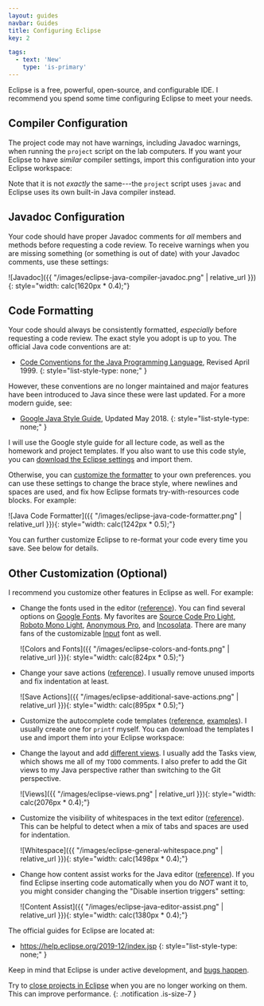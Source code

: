 ```yaml
---
layout: guides
navbar: Guides
title: Configuring Eclipse
key: 2

tags:
  - text: 'New'
    type: 'is-primary'
---
```


<style>
img {
  max-width: 100%;
  height: auto;

  background-color: whitesmoke;
  border-radius: 4px;
  padding: 0.25ex;
}
</style>

Eclipse is a free, powerful, open-source, and configurable IDE. I recommend you spend some time configuring Eclipse to meet your needs.

## Compiler Configuration

The project code may not have warnings, including Javadoc warnings, when running the `project` script on the lab computers. If you want your Eclipse to have *similar* compiler settings, import this configuration into your Eclipse workspace:

<script src="https://gist.github.com/sjengle/c7d572a4d0eaf0be618f95d761d49a08.js"></script>

Note that it is not *exactly* the same---the `project` script uses `javac` and Eclipse uses its own built-in Java compiler instead.

## Javadoc Configuration

Your code should have proper Javadoc comments for *all* members and methods before requesting a code review. To receive warnings when you are missing something (or something is out of date) with your Javadoc comments, use these settings:

![Javadoc]({{ "/images/eclipse-java-compiler-javadoc.png" | relative_url }}){: style="width: calc(1620px * 0.4);"}

## Code Formatting

Your code should always be consistently formatted, *especially* before requesting a code review. The exact style you adopt is up to you. The official Java code conventions are at:

  - [Code Conventions for the Java Programming Language](https://www.oracle.com/technetwork/java/codeconvtoc-136057.html), Revised April 1999.
  {: style="list-style-type: none;" }

However, these conventions are no longer maintained and major features have been introduced to Java since these were last updated. For a more modern guide, see:

  - [Google Java Style Guide](https://google.github.io/styleguide/javaguide.html), Updated May 2018.
  {: style="list-style-type: none;" }

I will use the Google style guide for all lecture code, as well as the homework and project templates. If you also want to use this code style, you can [download the Eclipse settings](https://github.com/google/styleguide/blob/gh-pages/eclipse-java-google-style.xml) and import them.

Otherwise, you can [customize the formatter](https://help.eclipse.org/2019-12/topic/org.eclipse.jdt.doc.user/reference/preferences/java/codestyle/ref-preferences-formatter.htm) to your own preferences.  you can use these settings to change the brace style, where newlines and spaces are used, and fix how Eclipse formats try-with-resources code blocks. For example:

![Java Code Formatter]({{ "/images/eclipse-java-code-formatter.png" | relative_url }}){: style="width: calc(1242px * 0.5);"}

You can further customize Eclipse to re-format your code every time you save. See below for details.

## Other Customization (Optional)

I recommend you customize other features in Eclipse as well. For example:

  - Change the fonts used in the editor ([reference](https://help.eclipse.org/2019-12/topic/org.eclipse.platform.doc.user/tasks/tasks-20.htm)). You can find several options on [Google Fonts](https://fonts.google.com/?category=Monospace). My favorites are [Source Code Pro Light](https://fonts.google.com/specimen/Source+Code+Pro), [Roboto Mono Light](https://fonts.google.com/specimen/Roboto+Mono), [Anonymous Pro](https://fonts.google.com/specimen/Anonymous+Pro), and [Incosolata](https://fonts.google.com/specimen/Inconsolata). There are many fans of the customizable [Input](http://input.fontbureau.com/) font as well.

    ![Colors and Fonts]({{ "/images/eclipse-colors-and-fonts.png" | relative_url }}){: style="width: calc(824px * 0.5);"}

  - Change your save actions ([reference](https://help.eclipse.org/2019-12/topic/org.eclipse.jdt.doc.user/reference/preferences/java/editor/ref-preferences-save-actions.htm)). I usually remove unused imports and fix indentation at least.

      ![Save Actions]({{ "/images/eclipse-additional-save-actions.png" | relative_url }}){: style="width: calc(895px * 0.5);"}

  - Customize the autocomplete code templates ([reference](https://help.eclipse.org/2019-12/topic/org.eclipse.jdt.doc.user/reference/preferences/java/codestyle/ref-preferences-code-templates.htm), [examples](https://stackoverflow.com/questions/1028858/useful-eclipse-java-code-templates)). I usually create one for `printf` myself. You can download the templates I use and import them into your Eclipse workspace:

      <script src="https://gist.github.com/sjengle/32b18311714dc62124cb2154339288b2.js"></script>

  - Change the layout and add [different views](https://help.eclipse.org/2019-12/topic/org.eclipse.platform.doc.user/tasks/tasks-3.htm). I usually add the Tasks view, which shows me all of my `TODO` comments. I also prefer to add the Git views to my Java perspective rather than switching to the Git perspective.

      ![Views]({{ "/images/eclipse-views.png" | relative_url }}){: style="width: calc(2076px * 0.4);"}

  - Customize the visibility of whitespaces in the text editor ([reference](https://help.eclipse.org/2019-12/index.jsp?topic=%2Forg.eclipse.platform.doc.user%2Freference%2Fref-texteditorprefs.htm&cp%3D0_4_1_50)). This can be helpful to detect when a mix of tabs and spaces are used for indentation.

      ![Whitespace]({{ "/images/eclipse-general-whitespace.png" | relative_url }}){: style="width: calc(1498px * 0.4);"}

  - Change how content assist works for the Java editor ([reference](https://help.eclipse.org/2019-12/index.jsp?topic=%2Forg.eclipse.jdt.doc.user%2Freference%2Fpreferences%2Fjava%2Feditor%2Fref-preferences-content-assist.htm)). If you find Eclipse inserting code automatically when you do *NOT* want it to, you might consider changing the "Disable insertion triggers" setting:

      ![Content Assist]({{ "/images/eclipse-java-editor-assist.png" | relative_url }}){: style="width: calc(1380px * 0.4);"}


The official guides for Eclipse are located at:

  - <https://help.eclipse.org/2019-12/index.jsp>
  {: style="list-style-type: none;" }

Keep in mind that Eclipse is under active development, and [bugs happen](https://bugs.eclipse.org/bugs/).

<i class="fas fa-info-circle"></i>
Try to <a href="https://help.eclipse.org/2019-12/topic/org.eclipse.platform.doc.user/tasks/tasks-47.htm">close projects in Eclipse</a> when you are no longer working on them. This can improve performance.
{: .notification .is-size-7 }
